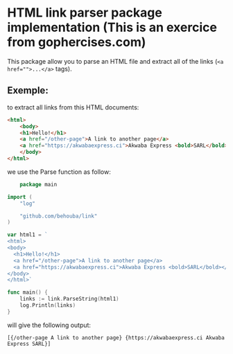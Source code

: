 # HTML link parser package implementation (This is an exercice from gophercises.com)

This package allow you to parse an HTML file and extract all of the links (`<a href="">...</a>` tags).

## Exemple:

to extract all links from this HTML documents:
```html
<html>
    <body>
    <h1>Hello!</h1>
    <a href="/other-page">A link to another page</a>
    <a href="https://akwabaexpress.ci">Akwaba Express <bold>SARL</bold></a>
    </body>
</html>
```

we use the Parse function as follow: 

```go
    package main

import (
	"log"

	"github.com/behouba/link"
)

var html1 = `
<html>
<body>
  <h1>Hello!</h1>
  <a href="/other-page">A link to another page</a>
  <a href="https://akwabaexpress.ci">Akwaba Express <bold>SARL</bold></a>
</body>
</html>`

func main() {
	links := link.ParseString(html1)
	log.Println(links)
}
```

will give the following output: 

```
[{/other-page A link to another page} {https://akwabaexpress.ci Akwaba Express SARL}]
```